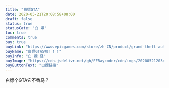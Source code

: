 ```yaml
---
title: "白嫖GTA"
date: 2020-05-21T20:08:58+08:00
draft: false
status: true
statusCate: "白 嫖"
toc: true
comments: true
buy: true
buyLink: "https://www.epicgames.com/store/zh-CN/product/grand-theft-auto-v/home"
buyName: "白嫖GTA5鸭！！！"
buyInfo: "白 嫖 怪"
buyImage: "https://cdn.jsdelivr.net/gh/FFRaycoder/cdn/imgs/20200521203449.jpg"
buyButtonText: "白嫖链接"
---
```


白嫖个GTA它不香马？

